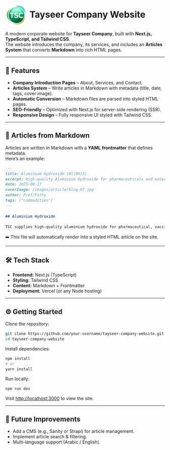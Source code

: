 # <img src="/profile/logo.png" alt="Tayseer Logo" width="70" align="center" /> Tayseer Company Website

A modern corporate website for **Tayseer Company**, built with **Next.js, TypeScript, and Tailwind CSS**.  
The website introduces the company, its services, and includes an **Articles System** that converts **Markdown** into rich HTML pages.  

---

## 🚀 Features

- **Company Introduction Pages** – About, Services, and Contact.  
- **Articles System** – Write articles in Markdown with metadata (title, date, tags, cover image).  
- **Automatic Conversion** – Markdown files are parsed into styled HTML pages.  
- **SEO-Friendly** – Optimized with Next.js for server-side rendering (SSR).  
- **Responsive Design** – Fully responsive UI styled with Tailwind CSS.  

---

## 📰 Articles from Markdown

Articles are written in Markdown with a **YAML frontmatter** that defines metadata.  
Here’s an example:

```md
---
title: Aluminium Hydroxide (Al(OH)3)
excerpt: High-quality Aluminium Hydroxide for pharmaceuticals and water treatment
date: 2025-08-17
coverImage: /images/article/blog-07.jpg
author: Prof/Fathy
tags: ["commodities"]
---

## Aluminium Hydroxide

TSC supplies high-quality aluminium hydroxide for pharmaceutical, vaccine, and industrial applications.
```

➡️ This file will automatically render into a styled HTML article on the site.  

---

## 🛠️ Tech Stack

- **Frontend:** Next.js (TypeScript)  
- **Styling:** Tailwind CSS  
- **Content:** Markdown + Frontmatter  
- **Deployment:** Vercel (or any Node hosting)  

---

## ⚙️ Getting Started

Clone the repository:

```bash
git clone https://github.com/your-username/tayseer-company-website.git
cd tayseer-company-website
```

Install dependencies:

```bash
npm install
# or
yarn install
```

Run locally:

```bash
npm run dev
```

Visit [http://localhost:3000](http://localhost:3000) to view the site.  

---

## 📌 Future Improvements

- Add a CMS (e.g., Sanity or Strapi) for article management.  
- Implement article search & filtering.  
- Multi-language support (Arabic / English).  
